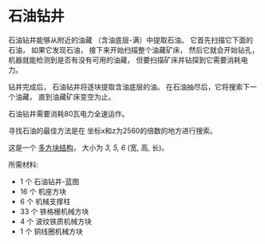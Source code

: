 # 石油钻井

石油钻井能够从附近的油藏
（含油底层-满）中提取石油。
它首先扫描它下面的石油，
如果它发现石油，
接下来开始扫描整个油藏矿床，
然后它就会开始钻孔，
机器就能检测到是否有没有可用的油藏，
但要扫描矿床并钻探到它需要消耗电力。

钻井完成后，
石油钻井将逐块提取含油底层的油。
在石油抽尽后，它将搜索下一个油藏，
直到油藏矿床变空为止。

石油钻井需要消耗80瓦电力全速运作。

寻找石油的最佳方法是在
坐标x和z为2560的倍数的地方进行搜索。

这是一个 [多方块结构](../../3-multiblocks.md)，
大小为 *3, 5, 6* (宽, 高, 长)。

所需材料:
- 1 个 石油钻井-蓝图
- 16 个 机座方块
- 6 个 机械支撑柱
- 33 个 铁格栅机械方块
- 4 个 波纹铁质机械方块
- 1 个 铜线圈机械方块